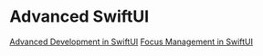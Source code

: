 #  Advanced SwiftUI


[Advanced Development in SwiftUI](https://designcode.io/swiftui-advanced)
[Focus Management in SwiftUI](https://www.raywenderlich.com/31569019-focus-management-in-swiftui-getting-started)
